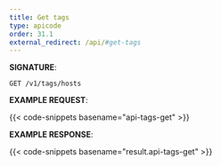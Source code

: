 ```yaml
---
title: Get tags
type: apicode
order: 31.1
external_redirect: /api/#get-tags
---
```


**SIGNATURE**:

`GET /v1/tags/hosts`

**EXAMPLE REQUEST**:

{{< code-snippets basename="api-tags-get" >}}

**EXAMPLE RESPONSE**:

{{< code-snippets basename="result.api-tags-get" >}}
